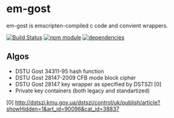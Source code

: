 em-gost
=======

em-gost is emscripten-compiled c code and convient wrappers.

[![Build Status](https://travis-ci.org/dstucrypt/em-gost.svg?branch=master)](https://travis-ci.org/dstucrypt/em-gost)
[![npm module](https://badge.fury.io/js/em-gost.svg)](https://www.npmjs.org/package/em-gost)
[![dependencies](https://david-dm.org/dstucrypt/em-gost.png)](https://david-dm.org/dstucrypt/em-gost)

Algos
-----

* DSTU Gost 34311-95 hash function
* DSTU Gost 28147-2009 CFB mode block cipher
* DSTU Gost 28147 key wrapper as specified by DSTSZI [0]
* Private key containers (both legacy and standartized)


[0] http://dstszi.kmu.gov.ua/dstszi/control/uk/publish/article?showHidden=1&art_id=90096&cat_id=38837
